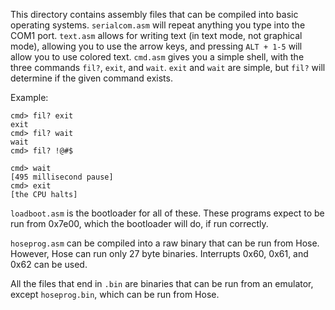 This directory contains assembly files that can be compiled into basic operating systems.
`serialcom.asm` will repeat anything you type into the COM1 port.
`text.asm` allows for writing text (in text mode, not graphical mode), allowing you to use the arrow keys, and pressing `ALT + 1-5` will allow you to use colored text.
`cmd.asm` gives you a simple shell, with the three commands `fil?`, `exit`, and `wait`. `exit` and `wait` are simple, but `fil?` will determine if the given command exists.

Example:
```
cmd> fil? exit
exit
cmd> fil? wait
wait
cmd> fil? !@#$

cmd> wait
[495 millisecond pause]
cmd> exit
[the CPU halts]
```

`loadboot.asm` is the bootloader for all of these. These programs expect to be run from 0x7e00, which the bootloader will do, if run correctly.

`hoseprog.asm` can be compiled into a raw binary that can be run from Hose. However, Hose can run only 27 byte binaries. Interrupts 0x60, 0x61, and 0x62 can be used.

All the files that end in `.bin` are binaries that can be run from an emulator, except `hoseprog.bin`, which can be run from Hose.
